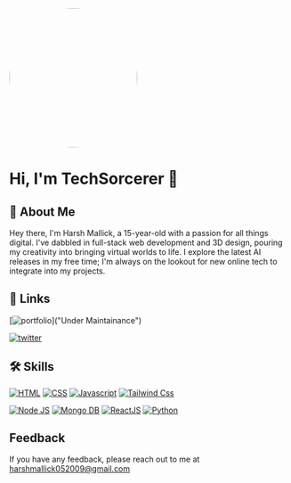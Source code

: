 <img src = "https://i.ibb.co/4Sjk21r/Profile.jpg" width = "230px" height = "250px" style="border-radius:50%"/>

# Hi, I'm TechSorcerer 👋

## 🚀 About Me

Hey there, I'm Harsh Mallick, a 15-year-old with a passion for all things digital. I've dabbled in full-stack web development and 3D design, pouring my creativity into bringing virtual worlds to life. I explore the latest AI releases in my free time; I'm always on the lookout for new online tech to integrate into my projects.

## 🔗 Links

[![portfolio](https://img.shields.io/badge/my_portfolio-000?style=for-the-badge&logo=ko-fi&logoColor=white)]("Under Maintainance")

[![twitter](https://img.shields.io/badge/discord-4f5f98?style=for-the-badge&logo=discord&logoColor=white)](https://discordapp.com/users/993506513534595213)

## 🛠 Skills

[![HTML](https://img.shields.io/badge/HTML-000?style=for-the-badge&logo=html5&logoColor=red)](/) [![CSS](https://img.shields.io/badge/CSS-000?style=for-the-badge&logo=css3&logoColor=blue)](/) [![Javascript](https://img.shields.io/badge/Javascript-000?style=for-the-badge&logo=javascript&logoColor=yellow)](/) [![Tailwind Css](https://img.shields.io/badge/Tailwind_css-000?style=for-the-badge&logo=tailwindcss&logoColor=#06B6D4)](/) 

[![Node JS](https://img.shields.io/badge/Node_JS-000?style=for-the-badge&logo=node.js&logoColor=##339933)](/) [![Mongo DB](https://img.shields.io/badge/Mongo_DB-000?style=for-the-badge&logo=mongodb&logoColor=##339933)](/) [![ReactJS](https://img.shields.io/badge/React_JS-000?style=for-the-badge&logo=react&logoColor=#61DAFB)](/) [![Python](https://img.shields.io/badge/Python-000?style=for-the-badge&logo=python&logoColor=#3776AB)](/)

## Feedback

If you have any feedback, please reach out to me at harshmallick052009@gmail.com
